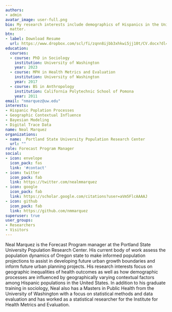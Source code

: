 ```yaml
---
authors:
- admin
avatar_image: user-full.png
bio: My research interests include demographics of Hispanics in the United States, contextual influences on population processes, validation of digital trace data, and spatio-temporal bayesian modeling
  matter.
btn:
- label: Download Resume
  url: https://www.dropbox.com/scl/fi/zqnn8ijbb3xhkwi5jj10t/CV.docx?dl=0&rlkey=k4daz7ql67ba6nrtw7b9p6uzw
education:
  courses:
  - course: PhD in Sociology 
    institution: University of Washington
    year: 2023
  - course: MPH in Health Metrics and Evaluation
    institution: University of Washington
    year: 2017
  - course: BS in Anthropology
    institution: California Polytechnic School of Pomona
    year: 2011
email: "nmarquez@uw.edu"
interests:
- Hispanic Poplation Processes
- Geographic Contextual Influence
- Bayesian Modeling
- Digital Trace Data
name: Neal Marquez
organizations:
- name:  Portland State University Population Research Center
  url: ""
role: Forecast Program Manager
social:
- icon: envelope
  icon_pack: fas
  link: '#contact'
- icon: twitter
  icon_pack: fab
  link: https://twitter.com/nealmmarquez
- icon: google
  icon_pack: fab
  link: https://scholar.google.com/citations?user=aVm5FlcAAAAJ
- icon: github
  icon_pack: fab
  link: https://github.com/nmmarquez
superuser: true
user_groups:
- Researchers
- Visitors
---
```


Neal Marquez is the Forecast Program manager at the Portland State University Population Research Center. His current body of work assess the population dynamics of Oregon state to make informed population projections to assist in developing future urban growth boundaries and inform future urban planning projects. His research interests focus on geographic inequalities of health outcomes as well as how demographic processes are influenced by geographically varying contextual factors among Hispanic populations in the United States. In addition to his graduate training in sociology, Neal also has a Masters in Public Health from the University of Washington with a focus on statistical methods and data evaluation and has worked as a statistical researcher for the Institute for Health Metrics and Evaluation.  
